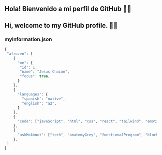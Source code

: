 ## Hola! Bienvenido a mi perfil de GitHub 🖐🏼
## Hi, welcome to my GitHub profile. 🖐🏼

### myInformation.json

```js
{
 "afrozen": [
    {
      "me": {
       "id": 1,
       "name": "Jesus Chacon",
       "focus": true,
      }
    },
    {
      "languages": {
        "spanish": "native",
        "english": "a2",
      }
    },
    {
      "code": ["javaScript", "html", "css", "react", "tailwind", "emotion", "typeScript", "vitest", "redux", "zustand]
    },
    {
      "askMeAbout": ["tech", "anatomyGrey", "functionalProgram", "blockchain", "web dev", "autodidact"]
    },
 ]
}
